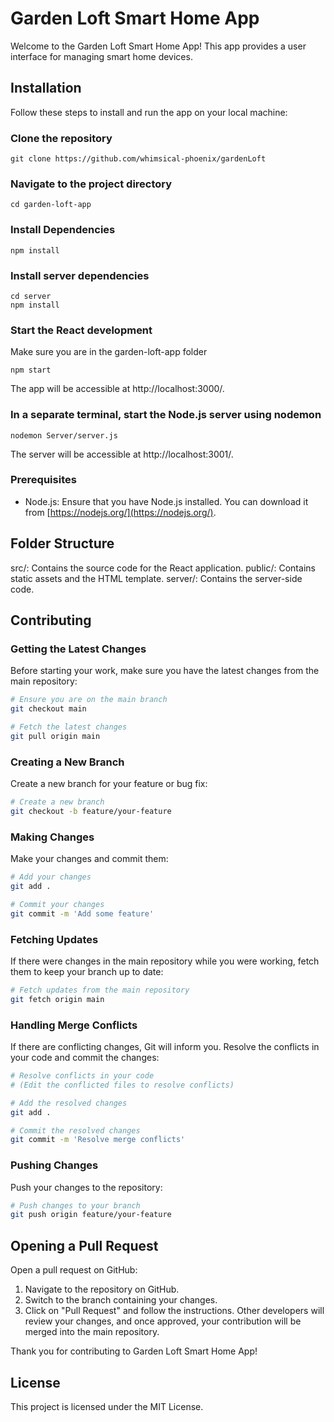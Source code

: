 # Garden Loft Smart Home App

Welcome to the Garden Loft Smart Home App! This app provides a user interface for managing smart home devices.

## Installation

Follow these steps to install and run the app on your local machine:

### Clone the repository

```
git clone https://github.com/whimsical-phoenix/gardenLoft
```

### Navigate to the project directory

```
cd garden-loft-app
```
   
### Install Dependencies

```
npm install
```

### Install server dependencies

```
cd server
npm install
```

### Start the React development

Make sure you are in the garden-loft-app folder

```
npm start
```

The app will be accessible at http://localhost:3000/.

### In a separate terminal, start the Node.js server using nodemon

```
nodemon Server/server.js
```

The server will be accessible at http://localhost:3001/.

### Prerequisites

- Node.js: Ensure that you have Node.js installed. You can download it from [https://nodejs.org/](https://nodejs.org/).

## Folder Structure
src/: Contains the source code for the React application.
public/: Contains static assets and the HTML template.
server/: Contains the server-side code.

## Contributing

### Getting the Latest Changes

Before starting your work, make sure you have the latest changes from the main repository:

```bash
# Ensure you are on the main branch
git checkout main

# Fetch the latest changes
git pull origin main
```

### Creating a New Branch
Create a new branch for your feature or bug fix:
```bash
# Create a new branch
git checkout -b feature/your-feature
```

### Making Changes
Make your changes and commit them:
```bash
# Add your changes
git add .

# Commit your changes
git commit -m 'Add some feature'
```

### Fetching Updates
If there were changes in the main repository while you were working, fetch them to keep your branch up to date:
```bash
# Fetch updates from the main repository
git fetch origin main
```

### Handling Merge Conflicts
If there are conflicting changes, Git will inform you. Resolve the conflicts in your code and commit the changes:

```bash
# Resolve conflicts in your code
# (Edit the conflicted files to resolve conflicts)

# Add the resolved changes
git add .

# Commit the resolved changes
git commit -m 'Resolve merge conflicts'
```

### Pushing Changes
Push your changes to the repository:

```bash
# Push changes to your branch
git push origin feature/your-feature
```

## Opening a Pull Request
Open a pull request on GitHub:

1) Navigate to the repository on GitHub.
2) Switch to the branch containing your changes.
3) Click on "Pull Request" and follow the instructions.
Other developers will review your changes, and once approved, your contribution will be merged into the main repository.

Thank you for contributing to Garden Loft Smart Home App!

## License
This project is licensed under the MIT License.
